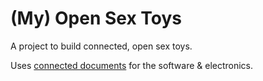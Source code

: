 (My) Open Sex Toys
==================

A project to build connected, open sex toys.

Uses [connected documents](http://cdocs.shimaore.net) for the software & electronics.
